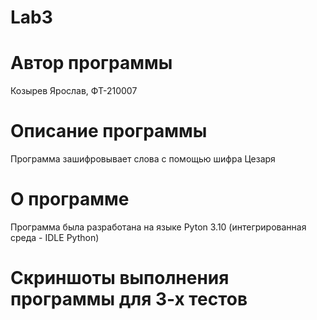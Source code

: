 # Lab3
# Автор программы
Козырев Ярослав, ФТ-210007
# Описание программы
Программа зашифровывает слова с помощью шифра Цезаря
# О программе
Программа была разработана на языке Pyton 3.10 (интегрированная среда - IDLE Python)
# Скриншоты выполнения программы для 3-х тестов
